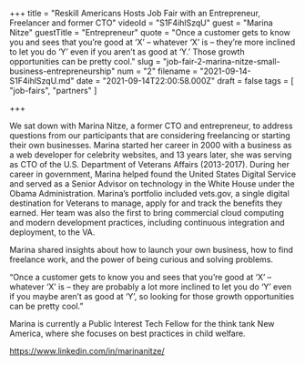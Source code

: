 +++
title = "Reskill Americans Hosts Job Fair with an Entrepreneur, Freelancer and former CTO"
videoId = "S1F4ihlSzqU"
guest = "Marina Nitze"
guestTitle = "Entrepreneur"
quote = "Once a customer gets to know you and sees that you’re good at ‘X’ – whatever ‘X’ is – they’re more inclined to let you do ‘Y’ even if you aren’t as good at ‘Y.’ Those growth opportunities can be pretty cool."
slug = "job-fair-2-marina-nitze-small-business-entrepreneurship"
num = "2"
filename = "2021-09-14-S1F4ihlSzqU.md"
date = "2021-09-14T22:00:58.000Z"
draft = false
tags = [ "job-fairs", "partners" ]

+++

We sat down with Marina Nitze, a former CTO and entrepreneur, to address questions from our participants that are considering freelancing or starting their own businesses. Marina started her career in 2000 with a business as a web developer for celebrity websites, and 13 years later, she was serving as CTO of the U.S. Department of Veterans Affairs (2013-2017). During her career in government, Marina helped found the United States Digital Service and served as a Senior Advisor on technology in the White House under the Obama Administration. Marina’s portfolio included vets.gov, a single digital destination for Veterans to manage, apply for and track the benefits they earned. Her team was also the first to bring commercial cloud computing and modern development practices, including continuous integration and deployment, to the VA. 

Marina shared insights about how to launch your own business, how to find freelance work, and the power of being curious and solving problems. 

 “Once a customer gets to know you and sees that you’re good at ‘X’ – whatever ‘X’ is – they are probably a lot more inclined to let you do ‘Y’ even if you maybe aren’t as good at ‘Y’, so looking for those growth opportunities can be pretty cool.” 

Marina is currently a Public Interest Tech Fellow for the think tank New America, where she focuses on best practices in child welfare. 

https://www.linkedin.com/in/marinanitze/
